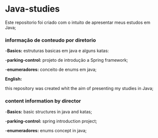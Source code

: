 # Java-studies

Este repositorio foi criado com o intuito de apresentar meus estudos em Java;

### informação de conteudo por diretorio
-**Basics:** estruturas basicas em java e alguns katas:

-**parking-control:** projeto de introdução a Spring framework;

-**enumeradores:** conceito de enums em java;


**English:**

this repository was created whit the aim of presenting my studies in Java;

### content information by director

-**Basics:** basic structures in java and katas;

-**parking-control:** spring introduction project;

-**enumeradores:** enums concept in java;
